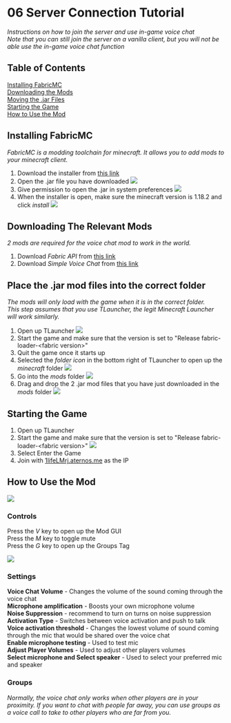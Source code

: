 # 06 Server Connection Tutorial
*Instructions on how to join the server and use in-game voice chat* <br>
*Note that you can still join the server on a vanilla client, but you will not be able use the in-game voice chat function*

## Table of Contents
[Installing FabricMC](#installing-fabricmc)
<br>
[Downloading the Mods](#downloading-the-relevant-mods)
<br>
[Moving the .jar Files](#place-the-jar-mod-files-into-the-correct-folder)
<br>
[Starting the Game](#starting-the-game)
<br>
[How to Use the Mod](#how-to-use-the-mod)

## Installing FabricMC
*FabricMC is a modding toolchain for minecraft. It allows you to add mods to your minecraft client.*
1. Download the installer from [this link](https://github.com/EucalyptusLord/server-connection/raw/main/fabric-installer-0.10.2.jar)
2. Open the .jar file you have downloaded
![](/img/1.png)
3. Give permission to open the .jar in system preferences
![](/img/2.png)
4. When the installer is open, make sure the minecraft version is 1.18.2 and click *install*
![](/img/3.png)

## Downloading The Relevant Mods
*2 mods are required for the voice chat mod to work in the world.*
1. Download *Fabric API* from [this link](https://github.com/EucalyptusLord/server-connection/raw/main/fabric-api-0.47.10%2B1.18.2.jar)
2. Download *Simple Voice Chat* from [this link](https://github.com/EucalyptusLord/server-connection/raw/main/voicechat-fabric-1.18.2-2.2.26.jar)

## Place the .jar mod files into the correct folder
*The mods will only load with the game when it is in the correct folder.*
<br>*This step assumes that you use TLauncher, the legit Minecraft Launcher will work similarly.*
1. Open up TLauncher
![](/img/4.png)
2. Start the game and make sure that the version is set to "Release fabric-loader-\<fabric version\>"
3. Quit the game once it starts up
4. Selected the *folder icon* in the bottom right of TLauncher to open up the *minecraft* folder
![](/img/5.png)
5. Go into the *mods* folder
![](/img/6.png)
6. Drag and drop the 2 .jar mod files that you have just downloaded in the *mods* folder
![](/img/7.png)

## Starting the Game
1. Open up TLauncher
2. Start the game and make sure that the version is set to "Release fabric-loader-\<fabric version\>"
![](/img/8.png)
3. Select Enter the Game
4. Join with [1lifeLMrj.aternos.me](1lifeLMrj.aternos.me) as the IP

## How to Use the Mod

![](/img/9.png)

### Controls
Press the *V* key to open up the Mod GUI
<br>
Press the *M* key to toggle mute
<br>
Press the *G* key to open up the Groups Tag

![](/img/10.png)

### Settings
**Voice Chat Volume** - Changes the volume of the sound coming through the voice chat
<br>
**Microphone amplification** - Boosts your own microphone volume
<br>
**Noise Suppression** - recommend to turn on turns on noise suppression
<br>
**Activation Type** - Switches between voice activation and push to talk
<br>
**Voice activation threshold** - Changes the lowest volume of sound coming through the mic that would be shared over the voice chat
<br>
**Enable microphone testing** - Used to test mic
<br>
**Adjust Player Volumes** - Used to adjust other players volumes
<br>
**Select microphone and Select speaker** - Used to select your preferred mic and speaker

### Groups
*Normally, the voice chat only works when other players are in your proximity. If you want to chat with people far away, you can use groups as a voice call to take to other players who are far from you.*

